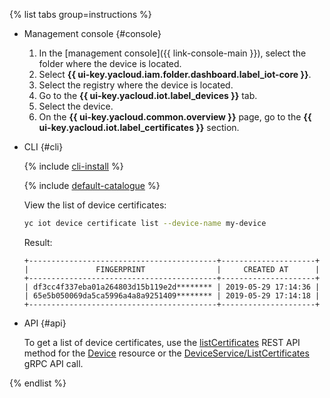 {% list tabs group=instructions %}

- Management console {#console}

   1. In the [management console]({{ link-console-main }}), select the folder where the device is located.
   1. Select **{{ ui-key.yacloud.iam.folder.dashboard.label_iot-core }}**.
   1. Select the registry where the device is located.
   1. Go to the **{{ ui-key.yacloud.iot.label_devices }}** tab.
   1. Select the device.
   1. On the **{{ ui-key.yacloud.common.overview }}** page, go to the **{{ ui-key.yacloud.iot.label_certificates }}** section.

- CLI {#cli}

  {% include [cli-install](../cli-install.md) %}

  {% include [default-catalogue](../default-catalogue.md) %}

  View the list of device certificates:

  ```bash
  yc iot device certificate list --device-name my-device
  ```

  Result:

  ```text
  +------------------------------------------+---------------------+
  |               FINGERPRINT                |     CREATED AT      |
  +------------------------------------------+---------------------+
  | df3cc4f337eba01a264803d15b119e2d******** | 2019-05-29 17:14:36 |
  | 65e5b050069da5ca5996a4a8a9251409******** | 2019-05-29 17:14:18 |
  +------------------------------------------+---------------------+
  ```

- API {#api}

  To get a list of device certificates, use the [listCertificates](../../iot-core/api-ref/Device/listCertificates.md) REST API method for the [Device](../../iot-core/api-ref/Device/index.md) resource or the [DeviceService/ListCertificates](../../iot-core/api-ref/grpc/device_service.md#ListCertificates) gRPC API call.

{% endlist %}